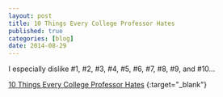 ```yaml
---
layout: post
title: 10 Things Every College Professor Hates
published: true
categories: [blog]
date: 2014-08-29
---
```


I especially dislike #1, #2, #3, #4, #5, #6, #7, #8, #9, and #10...

[10 Things Every College Professor Hates](http://www.businessinsider.com/10-things-every-college-professor-hates-2014-8) {:target="_blank"}

